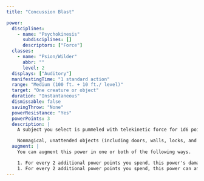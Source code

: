 ```yaml
---
title: "Concussion Blast"

power:
  disciplines:
    - name: "Psychokinesis"
      subdisciplines: []
      descriptors: ["Force"]
  classes:
    - name: "Psion/Wilder"
      abbr: ""
      level: 2
  displays: ["Auditory"]
  manifestingTime: "1 standard action"
  range: "Medium (100 ft. + 10 ft./ level)"
  target: "One creature or object"
  duration: "Instantaneous"
  dismissable: false
  savingThrow: "None"
  powerResistance: "Yes"
  powerPoints: 3
  description: |
    A subject you select is pummeled with telekinetic force for 1d6 points of force damage. You can choose to have the power deal an equal amount of nonlethal damage instead. Concussion blast always affects a subject within range that you can see, even if the subject is in melee or has cover or concealment (you cannot use this power against creatures with total cover or total concealment).

    Nonmagical, unattended objects (including doors, walls, locks, and so on) may also be damaged by this power.
  augment: |
    You can augment this power in one or both of the following ways.

    1. For every 2 additional power points you spend, this power's damage increases by 1d6 points.
    1. For every 2 additional power points you spend, this power can affect an additional target. Any additional target cannot be more than 15 feet from another target of the power.
---
```

